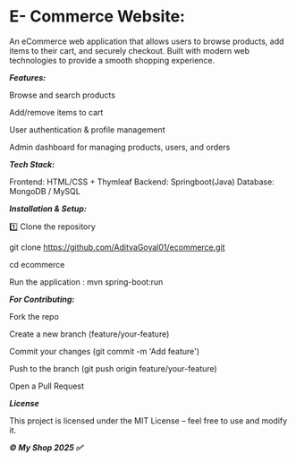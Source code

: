 # E- Commerce Website:

An eCommerce web application that allows users to browse products, add items to their cart, and securely checkout. Built with modern web technologies to provide a smooth shopping experience.

***Features:***

Browse and search products

Add/remove items to cart

User authentication & profile management

Admin dashboard for managing products, users, and orders

***Tech Stack:***

Frontend: HTML/CSS + Thymleaf
Backend: Springboot(Java)
Database: MongoDB / MySQL





***Installation & Setup:***

1️⃣ Clone the repository

git clone https://github.com/AdityaGoyal01/ecommerce.git

cd ecommerce

Run the application : mvn spring-boot:run

***For Contributing:***

Fork the repo

Create a new branch (feature/your-feature)

Commit your changes (git commit -m 'Add feature')

Push to the branch (git push origin feature/your-feature)

Open a Pull Request

***License***

This project is licensed under the MIT License – feel free to use and modify it.

***© My Shop 2025 ✅***